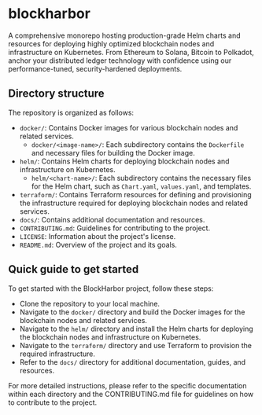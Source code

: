 # blockharbor
A comprehensive monorepo hosting production-grade Helm charts and resources for deploying highly optimized blockchain nodes and infrastructure on Kubernetes. From Ethereum to Solana, Bitcoin to Polkadot, anchor your distributed ledger technology with confidence using our performance-tuned, security-hardened deployments.

## Directory structure

The repository is organized as follows:

* `docker/`: Contains Docker images for various blockchain nodes and related services.
  * `docker/<image-name>/`: Each subdirectory contains the `Dockerfile` and necessary files for building the Docker image.
* `helm/`: Contains Helm charts for deploying blockchain nodes and infrastructure on Kubernetes.
  * `helm/<chart-name>/`: Each subdirectory contains the necessary files for the Helm chart, such as `Chart.yaml`, `values.yaml`, and templates.
* `terraform/`: Contains Terraform resources for defining and provisioning the infrastructure required for deploying blockchain nodes and related services.
* `docs/`: Contains additional documentation and resources.
* `CONTRIBUTING.md`: Guidelines for contributing to the project.
* `LICENSE`: Information about the project's license.
* `README.md`: Overview of the project and its goals.

## Quick guide to get started

To get started with the BlockHarbor project, follow these steps:

* Clone the repository to your local machine.
* Navigate to the `docker/` directory and build the Docker images for the blockchain nodes and related services.
* Navigate to the `helm/` directory and install the Helm charts for deploying the blockchain nodes and infrastructure on Kubernetes.
* Navigate to the `terraform/` directory and use Terraform to provision the required infrastructure.
* Refer to the `docs/` directory for additional documentation, guides, and resources.

For more detailed instructions, please refer to the specific documentation within each directory and the CONTRIBUTING.md file for guidelines on how to contribute to the project.
